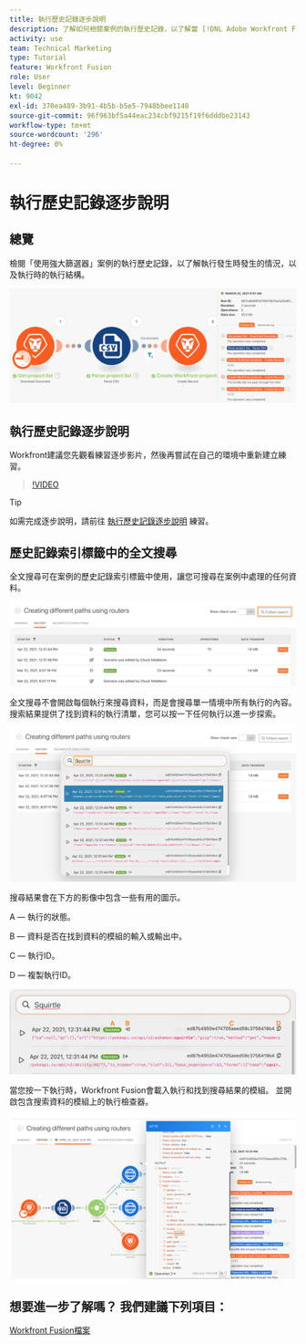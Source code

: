 ```yaml
---
title: 執行歷史記錄逐步說明
description: 了解如何檢閱案例的執行歷史記錄，以了解當 [!DNL Adobe Workfront Fusion].
activity: use
team: Technical Marketing
type: Tutorial
feature: Workfront Fusion
role: User
level: Beginner
kt: 9042
exl-id: 370ea489-3b91-4b5b-b5e5-7948bbee1148
source-git-commit: 96f963bf5a44eac234cbf9215f19f6dddbe23143
workflow-type: tm+mt
source-wordcount: '296'
ht-degree: 0%

---
```


# 執行歷史記錄逐步說明

## 總覽

檢閱「使用強大篩選器」案例的執行歷史記錄，以了解執行發生時發生的情況，以及執行時的執行結構。

![「融合」場景中的執行歷史記錄影像](assets/execution-history-and-scheduling-1.png)

## 執行歷史記錄逐步說明

Workfront建議您先觀看練習逐步影片，然後再嘗試在自己的環境中重新建立練習。

>[!VIDEO](https://video.tv.adobe.com/v/335283/?quality=12)

>[!TIP]
>
>如需完成逐步說明，請前往 [執行歷史記錄逐步說明](https://experienceleague.adobe.com/docs/workfront-learn/tutorials-workfront/fusion/exercises/execution-history.html?lang=en) 練習。

## 歷史記錄索引標籤中的全文搜尋

全文搜尋可在案例的歷史記錄索引標籤中使用，讓您可搜尋在案例中處理的任何資料。

![執行歷史記錄搜索的影像](assets/execution-history-and-scheduling-2.png)

全文搜尋不會開啟每個執行來搜尋資料，而是會搜尋單一情境中所有執行的內容。 搜索結果提供了找到資料的執行清單，您可以按一下任何執行以進一步探索。

![執行歷史記錄搜索的影像](assets/execution-history-and-scheduling-3.png)

搜尋結果會在下方的影像中包含一些有用的圖示。

A — 執行的狀態。

B — 資料是否在找到資料的模組的輸入或輸出中。

C — 執行ID。

D — 複製執行ID。

![執行歷史記錄搜索結果的影像](assets/execution-history-and-scheduling-4.png)

當您按一下執行時，Workfront Fusion會載入執行和找到搜尋結果的模組。 並開啟包含搜索資料的模組上的執行檢查器。

![執行歷史記錄連結的影像](assets/execution-history-and-scheduling-5.png)


## 想要進一步了解嗎？ 我們建議下列項目：

[Workfront Fusion檔案](https://experienceleague.adobe.com/docs/workfront/using/adobe-workfront-fusion/workfront-fusion-2.html?lang=en)
